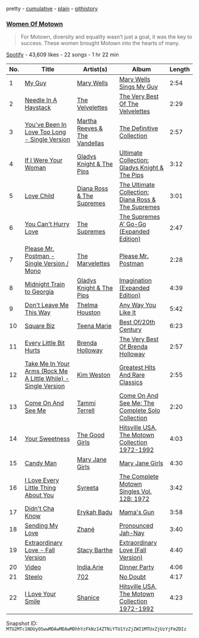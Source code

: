 pretty - [cumulative](/playlists/cumulative/37i9dQZF1DX3z6D2ln0Hqx.md) - [plain](/playlists/plain/37i9dQZF1DX3z6D2ln0Hqx) - [githistory](https://github.githistory.xyz/mackorone/spotify-playlist-archive/blob/main/playlists/plain/37i9dQZF1DX3z6D2ln0Hqx)

### [Women Of Motown](https://open.spotify.com/playlist/37i9dQZF1DX3z6D2ln0Hqx)

> For Motown, diversity and equality wasn’t just a goal, it was the key to success\. These women brought Motown into the hearts of many.

[Spotify](https://open.spotify.com/user/spotify) - 43,609 likes - 22 songs - 1 hr 22 min

| No. | Title | Artist(s) | Album | Length |
|---|---|---|---|---|
| 1 | [My Guy](https://open.spotify.com/track/4591VqUIXysNlmI5NcAIUd) | [Mary Wells](https://open.spotify.com/artist/1cjZk1xXn3YCToNg3uJpA7) | [Mary Wells Sings My Guy](https://open.spotify.com/album/6pUoPt9A6P1G8YJ5vw6GBP) | 2:54 |
| 2 | [Needle In A Haystack](https://open.spotify.com/track/26fSgIa539TCK3KV76chHU) | [The Velvelettes](https://open.spotify.com/artist/72Q7helEnjOptf8FAoZQTi) | [The Very Best Of The Velvelettes](https://open.spotify.com/album/4TYdNPupS05h9dZq3iF5M6) | 2:29 |
| 3 | [You've Been In Love Too Long \- Single Version](https://open.spotify.com/track/3sBwq1Bhsd2thzSxC2PQwh) | [Martha Reeves & The Vandellas](https://open.spotify.com/artist/1Pe5hlKMCTULjosqZ6KanP) | [The Definitive Collection](https://open.spotify.com/album/01RvfxmmHb3cmgYHv8ghip) | 2:57 |
| 4 | [If I Were Your Woman](https://open.spotify.com/track/3BrUr1rwAYJbf6sLlDf7WN) | [Gladys Knight & The Pips](https://open.spotify.com/artist/0TF2NxkJZPQoX1H53rEFM1) | [Ultimate Collection: Gladys Knight & The Pips](https://open.spotify.com/album/1fSjtqjBKoLfNFZsKFApxA) | 3:12 |
| 5 | [Love Child](https://open.spotify.com/track/69EILuL34ggLWQsa626bes) | [Diana Ross & The Supremes](https://open.spotify.com/artist/0rXI0q8Cahq6numvPlloaq) | [The Ultimate Collection: Diana Ross & The Supremes](https://open.spotify.com/album/3kBcXeEHgrdFc99iDeWStA) | 3:01 |
| 6 | [You Can't Hurry Love](https://open.spotify.com/track/1OppEieGNdItZbE14gLBEv) | [The Supremes](https://open.spotify.com/artist/57bUPid8xztkieZfS7OlEV) | [The Supremes A' Go\-Go \(Expanded Edition\)](https://open.spotify.com/album/5fpOmAuZaVyEXPlQ4oOqJ6) | 2:47 |
| 7 | [Please Mr\. Postman \- Single Version / Mono](https://open.spotify.com/track/6jX5mso4x00c1EiNMrTU9U) | [The Marvelettes](https://open.spotify.com/artist/0MponVSpW81oLvJZ53vYZH) | [Please Mr\. Postman](https://open.spotify.com/album/65n7GqedAHDVRWNh3msH1V) | 2:28 |
| 8 | [Midnight Train to Georgia](https://open.spotify.com/track/7MF7QAodbGzNYav5ZfIhAY) | [Gladys Knight & The Pips](https://open.spotify.com/artist/0TF2NxkJZPQoX1H53rEFM1) | [Imagination \(Expanded Edition\)](https://open.spotify.com/album/6pMzuVjsypAwbeKiZm56wP) | 4:39 |
| 9 | [Don't Leave Me This Way](https://open.spotify.com/track/51qi5dgc9CsotM87GmRkAX) | [Thelma Houston](https://open.spotify.com/artist/3sgUnR8TF35euWEV07RPyO) | [Any Way You Like It](https://open.spotify.com/album/0TZTsaJOuNHsXwC2Ox2K19) | 5:42 |
| 10 | [Square Biz](https://open.spotify.com/track/52bz3fOCyr6GgkJQsLK9PM) | [Teena Marie](https://open.spotify.com/artist/61UT1Zj9dFgPAjZfwnsqsb) | [Best Of/20th Century](https://open.spotify.com/album/0kCD8uT94URPZcr2vZOhW7) | 6:23 |
| 11 | [Every Little Bit Hurts](https://open.spotify.com/track/68ngnSqAtSBOUc0s2LZkcf) | [Brenda Holloway](https://open.spotify.com/artist/3nXMZsj1H0F7h9SDUeYNjg) | [The Very Best Of Brenda Holloway](https://open.spotify.com/album/438dXcLAXwxIoPoYqIeD9L) | 2:57 |
| 12 | [Take Me In Your Arms \(Rock Me A Little While\) \- Single Version](https://open.spotify.com/track/6Q5UkaoE4QpsSm4kykFhKc) | [Kim Weston](https://open.spotify.com/artist/71pUA2TXf3JHUPUgsjLtuL) | [Greatest Hits And Rare Classics](https://open.spotify.com/album/0mdl0s8BRDstRcSn8Zf7JD) | 2:55 |
| 13 | [Come On And See Me](https://open.spotify.com/track/3u7n1FGFhlUEZrjCmwwepe) | [Tammi Terrell](https://open.spotify.com/artist/75jNCko3SnEMI5gwGqrbb8) | [Come On And See Me: The Complete Solo Collection](https://open.spotify.com/album/7ug9NiuM1MthX2D7MStAkl) | 2:20 |
| 14 | [Your Sweetness](https://open.spotify.com/track/4UOX1Clxfkldv2mMZWCUav) | [The Good Girls](https://open.spotify.com/artist/5iqkRelxyIGrekUFsKrAOP) | [Hitsville USA, The Motown Collection 1972\-1992](https://open.spotify.com/album/6nrCHETnE3ZWgwL0uYYWGP) | 4:03 |
| 15 | [Candy Man](https://open.spotify.com/track/2STCPBRYYnsGlzmhNktVou) | [Mary Jane Girls](https://open.spotify.com/artist/7vRMMs8yrKf4PKUpUllMkr) | [Mary Jane Girls](https://open.spotify.com/album/1CHUsg2g2nY9Qi35DiMOM6) | 4:30 |
| 16 | [I Love Every Little Thing About You](https://open.spotify.com/track/4A5LitMW22j96x1wceYcFh) | [Syreeta](https://open.spotify.com/artist/594LqcHtMvKoR0URmSiYJB) | [The Complete Motown Singles Vol\. 12B: 1972](https://open.spotify.com/album/4XOpRI5PgYWkkcaU9bLEHV) | 3:42 |
| 17 | [Didn't Cha Know](https://open.spotify.com/track/7pv80uUHfocFqfTytu1MVi) | [Erykah Badu](https://open.spotify.com/artist/7IfculRW2WXyzNQ8djX8WX) | [Mama's Gun](https://open.spotify.com/album/3cADvHRdKniF9ELCn1zbGH) | 3:58 |
| 18 | [Sending My Love](https://open.spotify.com/track/7f5dRZ6W2Si4SoPLQxNHbm) | [Zhané](https://open.spotify.com/artist/6cjSmkVvMvyE6tCAo1M9Is) | [Pronounced Jah\-Nay](https://open.spotify.com/album/4Rj3sxQFk2chQQqfad4siz) | 3:40 |
| 19 | [Extraordinary Love \- Fall Version](https://open.spotify.com/track/6DUsIIU6AGpnPfIJImNZoD) | [Stacy Barthe](https://open.spotify.com/artist/0yq6uHIfFks9yOURUuCITV) | [Extraordinary Love \(Fall Version\)](https://open.spotify.com/album/1RvwunYOa0UjDNlAWjq2L6) | 4:40 |
| 20 | [Video](https://open.spotify.com/track/3H5pp4f0rvJ72AB7UHswY8) | [India.Arie](https://open.spotify.com/artist/7Gf3LSwa5hh8Cjo60WhVjC) | [Dinner Party](https://open.spotify.com/album/55BxFSeJAUHIIzctEAGBOb) | 4:06 |
| 21 | [Steelo](https://open.spotify.com/track/5OQO6NEs89flntUWPtXUiG) | [702](https://open.spotify.com/artist/2S8UlyXW4JjjHcbeg8ddIo) | [No Doubt](https://open.spotify.com/album/5Zm0jwZc5J4jWk9rLmABKO) | 4:17 |
| 22 | [I Love Your Smile](https://open.spotify.com/track/2UX4NQt9AEGmwm3WlyOkhV) | [Shanice](https://open.spotify.com/artist/0Ttph0pOZiPNTD3y2wUUb6) | [Hitsville USA, The Motown Collection 1972\-1992](https://open.spotify.com/album/6nrCHETnE3ZWgwL0uYYWGP) | 4:23 |

Snapshot ID: `MTU2MTc1NDUyOSwwMDAwMDAwMDhhYzFkNzI4ZTNiYTU1YzZjZWI1MTUxZjUzYjFmZDIz`
